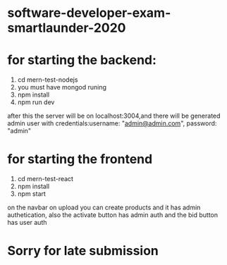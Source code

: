 # software-developer-exam-smartlaunder-2020

# for starting the backend:
1. cd mern-test-nodejs
2. you must have mongod runing
3. npm install
4. npm run dev 

after this the server will be on localhost:3004,and there will be generated admin user
with credentials:username: "admin@admin.com", password: "admin"

# for starting the frontend
1. cd mern-test-react
2. npm install
3. npm start

on the navbar on upload you can create products and it has admin authetication,
also the activate button has admin auth and the bid button has user auth

# Sorry for late submission 
